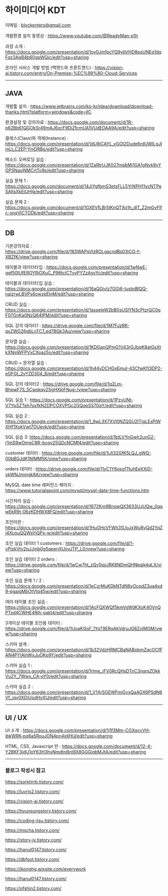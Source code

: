 # 하이미디어 KDT

이메일 : blockenters@gmail.com 

개발환경 설치 동영상 : https://www.youtube.com/@ReadyMan-p1h

과정 소개 : https://docs.google.com/presentation/d/1oy0Jm1pcYQ9ybVHD8psUNEq1dqFqz3AqB4b60gpWQjc/edit?usp=sharing

온라인 서비스 개발 방법 (백엔드와 프론트엔드) : https://vision-ai.tistory.com/entry/On-Premise-%EC%99%80-Cloud-Services

---

## JAVA

개발툴 설치 : https://www.jetbrains.com/ko-kr/idea/download/download-thanks.html?platform=windows&code=IIC

환경설정 및 강의자료 : https://docs.google.com/document/d/1R-p62Bb61QGOkSr49mAJ6zcF9DiZfcmUA1VUdEDAA9A/edit?usp=sharing

클래스(Class)와 객체(Instance) : https://docs.google.com/presentation/d/1dU8iCAYL_vGOI2Dude6rdUWILgJImLt_C2EP-YmDRBs/edit?usp=sharing

메소드 오버로딩 실습 : https://docs.google.com/presentation/d/1ZaRtrUJK027mpbMi1GA1gNyk8vYGPSNasjNMCrtTo9s/edit?usp=sharing

실습 문제 1 : https://docs.google.com/document/d/14JiYgfbmS3etxFLL5YrNPH11vcNTPeSAltsXkEiUHlg/edit?usp=sharing

실습 문제 2 : https://docs.google.com/document/d/1GXEVfLBr5IKnQTXo1h_dlT_Z2mGvFlfc-snqVICTODk/edit?usp=sharing

---

## DB

기본강의자료 : https://drive.google.com/file/d/183WAPsVlzROLgacndBs03iCG-f-XBZfK/view?usp=sharing

테이블과 데이터타입 : https://docs.google.com/presentation/d/1wNwE-ggf50lUfEROYRiOXuC_P96tcICTyyPYZzAsvYc/edit?usp=sharing

테이블과 데이터타입 실습 : https://docs.google.com/presentation/d/16aQGivlz7GGi6-IusbdBQQ-naizrwLBVPs6owzeElnM/edit?usp=sharing

CRUD 실습 : https://docs.google.com/presentation/d/1asseIeW2bB0sUSlYN3cPtzrQC0qF07GnKa0NzQ64IPM/edit?usp=sharing

SQL 강의 데이터1 : https://drive.google.com/file/d/1M7FJzRK-qxZWG26gbLnTC7_ed7BQk3Au/view?usp=sharing

문자열 실습 : https://docs.google.com/presentation/d/1KDGanQPmG1V43rGJbqK8atGsXtkXNinWFPVxCXoaz5o/edit?usp=sharing

CRUD + 문자열 실습 : https://docs.google.com/presentation/d/1h44vDCHGxEmuI-43CfwKfI3DP2-eGFGt_2yYZD304_8/edit?usp=sharing

SQL 강의 데이터2 : https://drive.google.com/file/d/1q2Lm-BhpwF7S_5Cwskqv2SgHXkiFNug-/view?usp=sharing

SQL 실습 1 : https://docs.google.com/presentation/d/1PzvUNt-V7YpSZTeh7oxfkN2DPCOXVPGc2GQopSS70qY/edit?usp=sharing

SQL 실습 2 : https://docs.google.com/presentation/d/1_9wL3X7XVl0NZQSU2ITigLEsPlWXHf1XokVwt7OUevk/edit?usp=sharing

SQL 실습 3: https://docs.google.com/presentation/d/1btLVYnGwlr2unG2-r1mS9wOmgC8R-bcqv25QDcNCMf4/edit?usp=sharing

customer 데이터 : https://drive.google.com/file/d/1iJt32GfK5LQJ_gWQ-00bBGJdK1NlMM5K/view?usp=sharing

orders 데이터 : https://drive.google.com/file/d/11yC1Y6osg1TtuhEeXXjD-vkWNJmmgk8A/view?usp=sharing

MySQL date time 레퍼런스 페이지 : https://www.tutorialspoint.com/mysql/mysql-date-time-functions.htm

시간처리 실습 : https://docs.google.com/presentation/d/1672Km9BnowQX3633UJUQw_0qqwEkR9t-06zKDHWX8FQ/edit?usp=sharing

조인이란 : https://docs.google.com/presentation/d/1HuOHcVFWh31LloJxWuRyQd2YqZj4XcouQQWsYiQPx-w/edit?usp=sharing

조인 실습 데이터 1 customers : https://drive.google.com/file/d/1-vPjzkVty2qJJmb0g5qpenXUovJTP_L0/view?usp=sharing

조인 실습 데이터 2 orders : https://drive.google.com/file/d/1wCw7ht_zQy5ipjJRK8NDmQHNkqjk4qLX/view?usp=sharing

조인 실습 문제 1 / 2 : https://docs.google.com/presentation/d/1eCzrMuKDkNTdN8yOcpdZ3ua4xd9-pgajgMbOtVtq45w/edit?usp=sharing

여러 테이블 조인 실습 : https://docs.google.com/presentation/d/1AcFQXWQf5kmVsWdKXoK40VnQPTxd4CWHE4Rjh-gakt4/edit?usp=sharing

3개이상 테이블 조인용 데이터 : https://drive.google.com/file/d/1UoaKjSsF_1YoT9ERqAkVdruJG6ZxIMGM/view?usp=sharing

스키마 설계 : https://docs.google.com/presentation/d/1b32VdzHRMCBaNABobmZqcOCfFAN4PYIAlnWxJuOKp9Y/edit?usp=sharing

스키마 실습 1 : https://docs.google.com/presentation/d/1rlme_jFV0RcQHsDTnC3nqrsZOkkVu2Y_7Wwx_CA-oY0/edit?usp=sharing

스키마 실습 2 : https://docs.google.com/presentation/d/1_V1XrSGEWFmiGvxQaAGX6PSdN6Vf_jqv0XDiUodHyXU/edit?usp=sharing

--- 

## UI / UX

UI 소개 : https://docs.google.com/presentation/d/1j1f3Mm-CGXqcvVH-ibkWRK-pq6a5RouJON4pn4jdiHU/edit?usp=sharing

HTML, CSS, Javascript 란 : https://docs.google.com/document/d/12-4-Y2BKF3jdU1oY63H3hvNmdtnBnt8X8GGGiqbMJtA/edit?usp=sharing


---


### 블로그 작성시 참고 

https://sorktjrrb.tistory.com/

https://luvris2.tistory.com/

https://vision-ai.tistory.com/

https://hyunsungstory.tistory.com/

https://coding-jisu.tistory.com/

https://mscha.tistory.com/

https://story-jy.tistory.com/

https://hanul0147.tistory.com/

https://dbfoot.tistory.com/

https://jkonghg.wixsite.com/everywork

https://hanul0147.tistory.com/

https://pfshin2.tistory.com/




